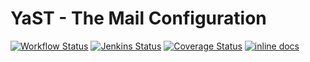# YaST - The Mail Configuration #

[![Workflow Status](https://github.com/yast/yast-mail/workflows/CI/badge.svg?branch=master)](
https://github.com/yast/yast-mail/actions?query=branch%3Amaster)
[![Jenkins Status](https://ci.opensuse.org/buildStatus/icon?job=yast-yast-mail-master)](
https://ci.opensuse.org/view/Yast/job/yast-yast-mail-master/)
[![Coverage Status](https://img.shields.io/coveralls/yast/yast-mail.svg)](https://coveralls.io/r/yast/yast-mail?branch=master)
[![inline docs](http://inch-ci.org/github/yast/yast-mail.svg?branch=master)](http://inch-ci.org/github/yast/yast-mail)
